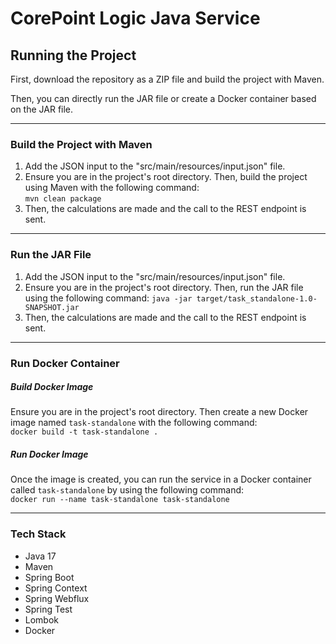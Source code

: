 # CorePoint Logic Java Service

## Running the Project

First, download the repository as a ZIP file and build the project with Maven. 

Then, you can directly run the JAR file or create a Docker container based on the JAR file.

---

### Build the Project with Maven

1. Add the JSON input to the "src/main/resources/input.json" file.
2. Ensure you are in the project's root directory. Then, build the project using Maven with the following command: <br>
`mvn clean package`
3. Then, the calculations are made and the call to the REST endpoint is sent.

---

### Run the JAR File

1. Add the JSON input to the "src/main/resources/input.json" file.
2. Ensure you are in the project's root directory. Then, run the JAR file using the following command: `java -jar target/task_standalone-1.0-SNAPSHOT.jar`
3. Then, the calculations are made and the call to the REST endpoint is sent.

---

### Run Docker Container

##### Build Docker Image

Ensure you are in the project's root directory. Then create a new Docker image named `task-standalone` with the following command:<br>
`docker build -t task-standalone .`

##### Run Docker Image

Once the image is created, you can run the service in a Docker container called `task-standalone` by using the following command:<br>
`docker run --name task-standalone task-standalone`

---

### Tech Stack

* Java 17
* Maven
* Spring Boot
* Spring Context
* Spring Webflux
* Spring Test
* Lombok
* Docker